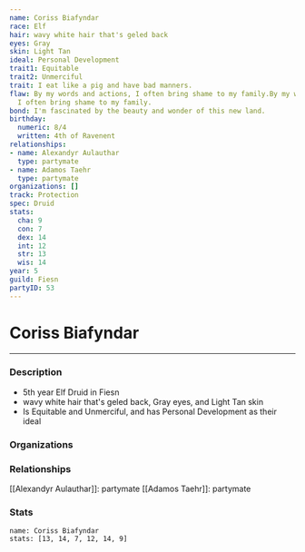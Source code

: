 ```yaml
---
name: Coriss Biafyndar
race: Elf
hair: wavy white hair that's geled back
eyes: Gray
skin: Light Tan
ideal: Personal Development
trait1: Equitable
trait2: Unmerciful
trait: I eat like a pig and have bad manners.
flaw: By my words and actions, I often bring shame to my family.By my words and actions,
  I often bring shame to my family.
bond: I'm fascinated by the beauty and wonder of this new land.
birthday:
  numeric: 8/4
  written: 4th of Ravenent
relationships:
- name: Alexandyr Aulauthar
  type: partymate
- name: Adamos Taehr
  type: partymate
organizations: []
track: Protection
spec: Druid
stats:
  cha: 9
  con: 7
  dex: 14
  int: 12
  str: 13
  wis: 14
year: 5
guild: Fiesn
partyID: 53
---
```

# Coriss Biafyndar
---
### Description
- 5th year Elf Druid in Fiesn
- wavy white hair that's geled back, Gray eyes, and Light Tan skin
- Is Equitable and Unmerciful, and has Personal Development as their ideal

### Organizations
### Relationships
[[Alexandyr Aulauthar]]: partymate
[[Adamos Taehr]]: partymate
### Stats
```statblock
name: Coriss Biafyndar
stats: [13, 14, 7, 12, 14, 9]
```